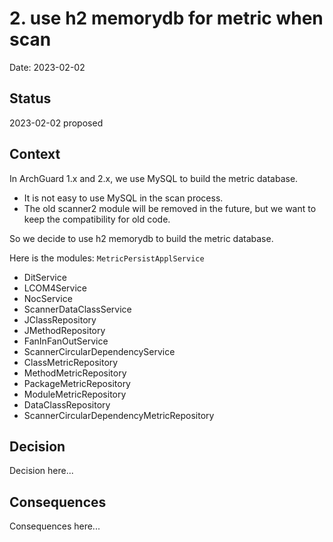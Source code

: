 # 2. use h2 memorydb for metric when scan

Date: 2023-02-02

## Status

2023-02-02 proposed

## Context

In ArchGuard 1.x and 2.x, we use MySQL to build the metric database.

- It is not easy to use MySQL in the scan process.
- The old scanner2 module will be removed in the future, but we want to keep the compatibility for old code.

So we decide to use h2 memorydb to build the metric database.

Here is the modules: `MetricPersistApplService`
                                               
- DitService
- LCOM4Service
- NocService
- ScannerDataClassService
- JClassRepository
- JMethodRepository
- FanInFanOutService
- ScannerCircularDependencyService
- ClassMetricRepository
- MethodMetricRepository
- PackageMetricRepository
- ModuleMetricRepository
- DataClassRepository
- ScannerCircularDependencyMetricRepository

## Decision

Decision here...

## Consequences

Consequences here...
